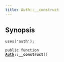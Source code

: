 ```yaml
---
title: Auth::__construct
---
```


## Synopsis

<code>uses('auth');</code>

<code>public function <b><a href="Auth">Auth</a>::__construct</b>()</code>

